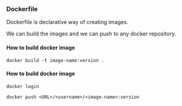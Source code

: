 ### Dockerfile

Dockerfile is declarative way of creating images. 

We can build the images and we can push to any docker repository.

#### How to build docker image
```
docker build -t image-name:version .
```

#### How to build docker image
```
docker login
```
```
docker push <URL>/<username>/<image-name>:version
```